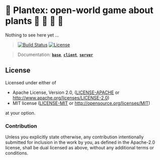 # :seedling: Plantex: open-world game about plants :evergreen_tree: :leaves: :herb: :palm_tree:

Nothing to see here yet ...


> [![Build Status](https://travis-ci.org/OsnaCS/plantex.svg?branch=master)](https://travis-ci.org/OsnaCS/plantex)
[![License](https://img.shields.io/github/license/OsnaCS/plantex.svg)]()

> Documentation: [**`base`**](https://osnacs.github.io/plantex/base/index.html),
                 [**`client`**](https://osnacs.github.io/plantex/client/index.html),
                 [**`server`**](https://osnacs.github.io/plantex/server/index.html)


## License

Licensed under either of

 * Apache License, Version 2.0, ([LICENSE-APACHE](LICENSE-APACHE) or http://www.apache.org/licenses/LICENSE-2.0)
 * MIT license ([LICENSE-MIT](LICENSE-MIT) or http://opensource.org/licenses/MIT)

at your option.

### Contribution

Unless you explicitly state otherwise, any contribution intentionally submitted
for inclusion in the work by you, as defined in the Apache-2.0 license, shall be dual licensed as above, without any
additional terms or conditions.
